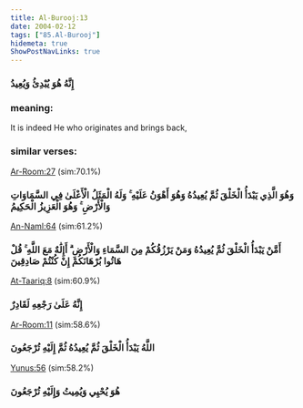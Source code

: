 ```yaml
---
title: Al-Burooj:13
date: 2004-02-12
tags: ["85.Al-Burooj"]
hidemeta: true 
ShowPostNavLinks: true 
---
```

### إِنَّهُ هُوَ يُبْدِئُ وَيُعِيدُ
### meaning: 
It is indeed He who originates and brings back,
### similar verses: 

[Ar-Room:27](/30/27) (sim:70.1%)

### وَهُوَ الَّذِي يَبْدَأُ الْخَلْقَ ثُمَّ يُعِيدُهُ وَهُوَ أَهْوَنُ عَلَيْهِ ۚ وَلَهُ الْمَثَلُ الْأَعْلَىٰ فِي السَّمَاوَاتِ وَالْأَرْضِ ۚ وَهُوَ الْعَزِيزُ الْحَكِيمُ

[An-Naml:64](/27/64) (sim:61.2%)

### أَمَّنْ يَبْدَأُ الْخَلْقَ ثُمَّ يُعِيدُهُ وَمَنْ يَرْزُقُكُمْ مِنَ السَّمَاءِ وَالْأَرْضِ ۗ أَإِلَٰهٌ مَعَ اللَّهِ ۚ قُلْ هَاتُوا بُرْهَانَكُمْ إِنْ كُنْتُمْ صَادِقِينَ

[At-Taariq:8](/86/8) (sim:60.9%)

### إِنَّهُ عَلَىٰ رَجْعِهِ لَقَادِرٌ

[Ar-Room:11](/30/11) (sim:58.6%)

### اللَّهُ يَبْدَأُ الْخَلْقَ ثُمَّ يُعِيدُهُ ثُمَّ إِلَيْهِ تُرْجَعُونَ

[Yunus:56](/10/56) (sim:58.2%)

### هُوَ يُحْيِي وَيُمِيتُ وَإِلَيْهِ تُرْجَعُونَ
